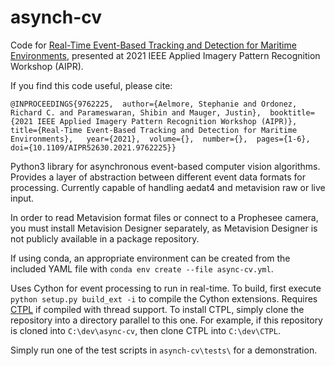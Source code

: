 # asynch-cv
Code for [Real-Time Event-Based Tracking and Detection for Maritime Environments](https://doi.org/10.1109/AIPR52630.2021.9762225), presented at 2021 IEEE Applied Imagery Pattern Recognition Workshop (AIPR).

If you find this code useful, please cite:  
```
@INPROCEEDINGS{9762225,  author={Aelmore, Stephanie and Ordonez, Richard C. and Parameswaran, Shibin and Mauger, Justin},  booktitle={2021 IEEE Applied Imagery Pattern Recognition Workshop (AIPR)},   title={Real-Time Event-Based Tracking and Detection for Maritime Environments},   year={2021},  volume={},  number={},  pages={1-6},  doi={10.1109/AIPR52630.2021.9762225}}
```

Python3 library for asynchronous event-based computer vision algorithms. Provides a layer of abstraction between different event data formats for processing. Currently capable of handling aedat4 and metavision raw or live input.

In order to read Metavision format files or connect to a Prophesee camera, you must install Metavision Designer separately, as Metavision Designer is not publicly available in a package repository.

If using conda, an appropriate environment can be created from the included YAML file with `conda env create --file async-cv.yml`.

Uses Cython for event processing to run in real-time. To build, first execute `python setup.py build_ext -i` to compile the Cython extensions. Requires [CTPL](https://github.com/vit-vit/CTPL) if compiled with thread support. To install CTPL, simply clone the repository into a directory parallel to this one. For example, if this repository is cloned into `C:\dev\async-cv`, then clone CTPL into `C:\dev\CTPL`.

Simply run one of the test scripts in `asynch-cv\tests\` for a demonstration.  
